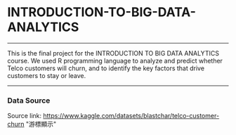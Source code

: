 # INTRODUCTION-TO-BIG-DATA-ANALYTICS

---

This is the final project for the INTRODUCTION TO BIG DATA ANALYTICS course. We used R programming language to analyze and predict whether Telco customers will churn, and to identify the key factors that drive customers to stay or leave.

---
### Data Source
Source link: https://www.kaggle.com/datasets/blastchar/telco-customer-churn        "游標顯示"
